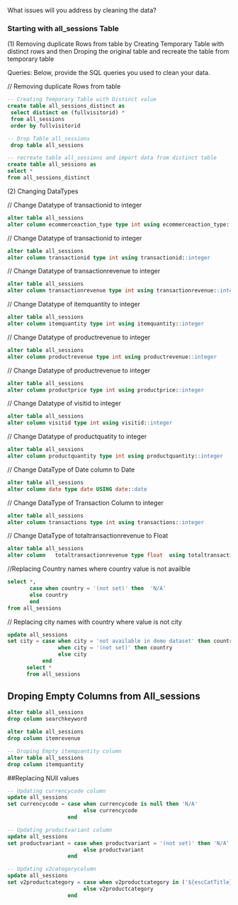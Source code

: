 What issues will you address by cleaning the data?
### Starting with all_sessions Table
(1) Removing duplicate Rows from table by Creating Temporary Table with distinct rows and then Droping the original table and recreate the table from temporary table




Queries:
Below, provide the SQL queries you used to clean your data.

// Removing duplicate Rows from table
```SQL
-- Creating Temporary Table with Distinct value 
create table all_sessions_distinct as 
 select distinct on (fullvisitorid) *
 from all_sessions
 order by fullvisitorid
```

```SQL
-- Drop Table all_sessions
 drop table all_sessions
```
``` SQL
-- recreate table all_sessions and import data from distinct table 
create table all_sessions as 
select *
from all_sessions_distinct
```
(2) Changing DataTypes 

// Change Datatype of transactionid to integer
```SQL
alter table all_sessions
alter column ecommerceaction_type type int using ecommerceaction_type::integer
```

// Change Datatype of transactionid to integer

```SQL
alter table all_sessions
alter column transactionid type int using transactionid::integer
```

// Change Datatype of transactionrevenue to integer
```SQL
alter table all_sessions
alter column transactionrevenue type int using transactionrevenue::integer
```

// Change Datatype of itemquantity to integer
```SQL
alter table all_sessions
alter column itemquantity type int using itemquantity::integer
```

// Change Datatype of productrevenue to integer
```SQL
alter table all_sessions
alter column productrevenue type int using productrevenue::integer
```

// Change Datatype of productrevenue to integer
```SQL
alter table all_sessions
alter column productprice type int using productprice::integer
```

// Change Datatype of visitid to integer
```SQL
alter table all_sessions
alter column visitid type int using visitid::integer
```

// Change Datatype of productquatity to integer
```SQL
alter table all_sessions
alter column productquantity type int using productquantity::integer
```

// Change DataType of Date column to Date 
```SQL
alter table all_sessions
alter column date type date USING date::date
```

// Change DataType of Transaction Column to integer
```SQL
alter table all_sessions
alter column transactions type int using transactions::integer
```

// Change DataType of totaltransactionrevenue to Float
```SQL
alter table all_sessions
alter column   totaltransactionrevenue type float  using totaltransactionrevenue::double precision
``` 
//Replacing Country names where country value is not availble
```SQL
select *,
       case when country = '(not set)' then  'N/A'
	   else country
	   end
from all_sessions
```

// Replacing city names with country where value is not city 
```SQL
update all_sessions
set city = case when city = 'not available in demo dataset' then country
	            when city = '(not set)' then country
		        else city
	       end
	  select *
	  from all_sessions
```

## Droping Empty Columns from All_sessions
```SQL
alter table all_sessions
drop column searchkeyword
```
```SQL
alter table all_sessions
drop column itemrevenue
```
```SQL
-- Droping Empty itemquantity column
alter table all_sessions
drop column itemquantity 
```

##Replacing NUll values 

```SQL
-- Updating currencycode column
update all_sessions
set currencycode = case when currencycode is null then 'N/A'
	                    else currencycode
	               end
```

```SQL
-- Updating productvariant column 
update all_sessions
set productvariant = case when productvariant = '(not set)' then 'N/A'
	                    else productvariant
	               end
```
```SQL
-- Updating v2categorycolumn 
update all_sessions
set v2productcategory = case when v2productcategory in ('${escCatTitle}','(not set)') then 'N/A'
	                    else v2productcategory
	               end
```